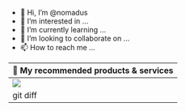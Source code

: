 - 👋 Hi, I’m @nomadus
- 👀 I’m interested in ...
- 🌱 I’m currently learning ...
- 💞️ I’m looking to collaborate on ...
- 📫 How to reach me ...

<!---
nomadus/nomadus is a ✨ special ✨ repository because its `README.md` (this file) appears on your GitHub profile.
You can click the Preview link to take a look at your changes.
--->

|🚀 My recommended products & services|
| -------------|
| <a href="https://gofiber.io" target="_blank"><img align="center" src="https://omnipost.biz/api/posts/?accountName=nnurmano&type=products"/></a>| 
| git diff |
